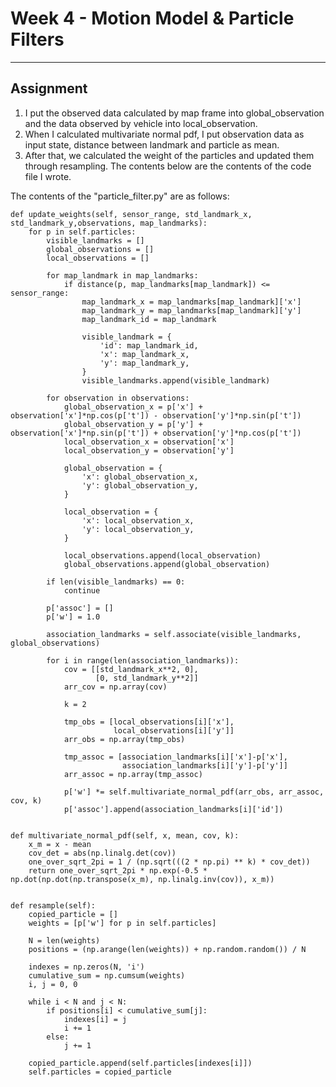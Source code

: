 # Week 4 - Motion Model & Particle Filters

---

[//]: # (Image References)
[empty-update]: ./empty-update.gif
[example]: ./example.gif

## Assignment

1. I put the observed data calculated by map frame into global_observation and the data observed  by vehicle into local_observation.
2. When I calculated multivariate normal pdf, I put observation data as input state, distance between landmark and particle as mean. 
3. After that, we calculated the weight of the particles and updated them through resampling.
The contents below are the contents of the code file I wrote.
   
The contents of the "particle_filter.py" are as follows:

    def update_weights(self, sensor_range, std_landmark_x, std_landmark_y,observations, map_landmarks):    
        for p in self.particles:
            visible_landmarks = []
            global_observations = []
            local_observations = []

            for map_landmark in map_landmarks:
                if distance(p, map_landmarks[map_landmark]) <= sensor_range:
                    map_landmark_x = map_landmarks[map_landmark]['x']
                    map_landmark_y = map_landmarks[map_landmark]['y']
                    map_landmark_id = map_landmark

                    visible_landmark = {
                        'id': map_landmark_id,
                        'x': map_landmark_x,
                        'y': map_landmark_y,
                    }
                    visible_landmarks.append(visible_landmark)

            for observation in observations:
                global_observation_x = p['x'] + observation['x']*np.cos(p['t']) - observation['y']*np.sin(p['t'])
                global_observation_y = p['y'] + observation['x']*np.sin(p['t']) + observation['y']*np.cos(p['t'])
                local_observation_x = observation['x']
                local_observation_y = observation['y']

                global_observation = {
                    'x': global_observation_x,
                    'y': global_observation_y,
                }

                local_observation = {
                    'x': local_observation_x,
                    'y': local_observation_y,
                }

                local_observations.append(local_observation)
                global_observations.append(global_observation)

            if len(visible_landmarks) == 0:
                continue

            p['assoc'] = []
            p['w'] = 1.0

            association_landmarks = self.associate(visible_landmarks, global_observations)

            for i in range(len(association_landmarks)):
                cov = [[std_landmark_x**2, 0],
                       [0, std_landmark_y**2]]
                arr_cov = np.array(cov)

                k = 2

                tmp_obs = [local_observations[i]['x'],
                           local_observations[i]['y']]
                arr_obs = np.array(tmp_obs)

                tmp_assoc = [association_landmarks[i]['x']-p['x'],
                             association_landmarks[i]['y']-p['y']]
                arr_assoc = np.array(tmp_assoc)

                p['w'] *= self.multivariate_normal_pdf(arr_obs, arr_assoc, cov, k)
                p['assoc'].append(association_landmarks[i]['id'])


    def multivariate_normal_pdf(self, x, mean, cov, k):
        x_m = x - mean
        cov_det = abs(np.linalg.det(cov))
        one_over_sqrt_2pi = 1 / (np.sqrt(((2 * np.pi) ** k) * cov_det))
        return one_over_sqrt_2pi * np.exp(-0.5 * np.dot(np.dot(np.transpose(x_m), np.linalg.inv(cov)), x_m))


    def resample(self):
        copied_particle = []
        weights = [p['w'] for p in self.particles]

        N = len(weights)
        positions = (np.arange(len(weights)) + np.random.random()) / N

        indexes = np.zeros(N, 'i')
        cumulative_sum = np.cumsum(weights)
        i, j = 0, 0

        while i < N and j < N:
            if positions[i] < cumulative_sum[j]:
                indexes[i] = j
                i += 1
            else:
                j += 1

        copied_particle.append(self.particles[indexes[i]])
        self.particles = copied_particle